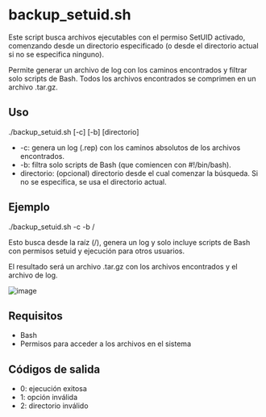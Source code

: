 # backup_setuid.sh

Este script busca archivos ejecutables con el permiso SetUID activado, comenzando desde un directorio especificado (o desde el directorio actual si no se especifica ninguno).

Permite generar un archivo de log con los caminos encontrados y filtrar solo scripts de Bash. Todos los archivos encontrados se comprimen en un archivo .tar.gz.

## Uso

./backup_setuid.sh [-c] [-b] [directorio]

- -c: genera un log (.rep) con los caminos absolutos de los archivos encontrados.
- -b: filtra solo scripts de Bash (que comiencen con #!/bin/bash).
- directorio: (opcional) directorio desde el cual comenzar la búsqueda. Si no se especifica, se usa el directorio actual.

## Ejemplo

./backup_setuid.sh -c -b /

Esto busca desde la raíz (/), genera un log y solo incluye scripts de Bash con permisos setuid y ejecución para otros usuarios.

El resultado será un archivo .tar.gz con los archivos encontrados y el archivo de log.

![image](https://github.com/user-attachments/assets/a5e74a1e-5042-4c99-ab17-8a2757ea47cb)

## Requisitos

- Bash
- Permisos para acceder a los archivos en el sistema

## Códigos de salida

- 0: ejecución exitosa
- 1: opción inválida
- 2: directorio inválido
